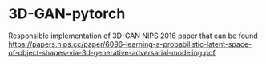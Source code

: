# 3D-GAN-pytorch
Responsible implementation of 3D-GAN NIPS 2016 paper that can be found https://papers.nips.cc/paper/6096-learning-a-probabilistic-latent-space-of-object-shapes-via-3d-generative-adversarial-modeling.pdf
